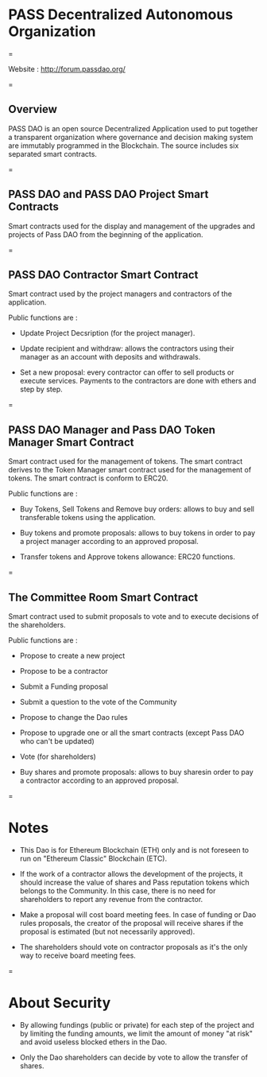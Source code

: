 # PASS Decentralized Autonomous Organization

=

Website : http://forum.passdao.org/

=

## Overview
PASS DAO is an open source Decentralized Application used to put together a transparent organization where governance and decision making system are immutably programmed in the Blockchain. The source includes six separated smart contracts.

=

## PASS DAO and PASS DAO Project Smart Contracts

Smart contracts used for the display and management of the upgrades and projects of Pass DAO from the beginning of the application.

=

## PASS DAO Contractor Smart Contract

Smart contract used by the project managers and contractors of the application.

Public functions are : 

- Update Project Decsription (for the project manager).

- Update recipient and withdraw: allows the contractors using their manager as an account with deposits and withdrawals.

- Set a new proposal: every contractor can offer to sell products or execute services. Payments to the contractors are done with ethers and step by step. 

=

## PASS DAO Manager and Pass DAO Token Manager Smart Contract

Smart contract used for the management of tokens. The smart contract derives to the Token Manager smart contract used for the management of tokens. The smart contract is conform to ERC20.

Public functions are : 

- Buy Tokens, Sell Tokens and Remove buy orders: allows to buy and sell transferable tokens using the application.

- Buy tokens and promote proposals: allows to buy tokens in order to pay a project manager according to an approved proposal.

- Transfer tokens and Approve tokens allowance: ERC20 functions.

=

## The Committee Room Smart Contract

Smart contract used to submit proposals to vote and to execute decisions of the shareholders.

Public functions are :

- Propose to create a new project

- Propose to be a contractor

- Submit a Funding proposal

- Submit a question to the vote of the Community

- Propose to change the Dao rules

- Propose to upgrade one or all the smart contracts (except Pass DAO who can't be updated)

- Vote (for shareholders)

- Buy shares and promote proposals:  allows to buy sharesin order to pay a contractor according to an approved proposal.

=

# Notes

- This Dao is for Ethereum Blockchain (ETH) only and is not foreseen to run on "Ethereum Classic" Blockchain (ETC).

- If the work of a contractor allows the development of the projects, it should increase the value of shares and Pass reputation tokens which belongs to the Community. In this case, there is no need for shareholders to report any revenue from the contractor. 

- Make a proposal will cost board meeting fees. In case of funding or Dao rules proposals, the creator of the proposal will receive shares if the proposal is estimated (but not necessarily approved).

- The shareholders should vote on contractor proposals as it's the only way to receive board meeting fees. 

=

# About Security

- By allowing fundings (public or private) for each step of the project and by limiting the funding amounts, we limit the amount of money "at risk" and avoid useless blocked ethers in the Dao.

- Only the Dao shareholders can decide by vote to allow the transfer of shares.
